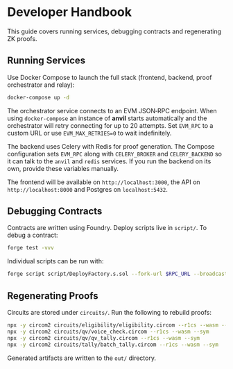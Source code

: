 # Developer Handbook

This guide covers running services, debugging contracts and regenerating ZK proofs.

## Running Services

Use Docker Compose to launch the full stack (frontend, backend,
proof orchestrator and relay):

```bash
docker-compose up -d
```

The orchestrator service connects to an EVM JSON‑RPC endpoint. When using
`docker-compose` an instance of **anvil** starts automatically and the
orchestrator will retry connecting for up to 20 attempts. Set `EVM_RPC` to a
custom URL or use `EVM_MAX_RETRIES=0` to wait indefinitely.

The backend uses Celery with Redis for proof generation. The Compose
configuration sets `EVM_RPC` along with `CELERY_BROKER` and
`CELERY_BACKEND` so it can talk to the `anvil` and `redis` services. If you
run the backend on its own, provide these variables manually.

The frontend will be available on `http://localhost:3000`, the API on
`http://localhost:8000` and Postgres on `localhost:5432`.

## Debugging Contracts

Contracts are written using Foundry. Deploy scripts live in `script/`.
To debug a contract:

```bash
forge test -vvv
```

Individual scripts can be run with:

```bash
forge script script/DeployFactory.s.sol --fork-url $RPC_URL --broadcast
```

## Regenerating Proofs

Circuits are stored under `circuits/`. Run the following to rebuild proofs:

```bash
npx -y circom2 circuits/eligibility/eligibility.circom --r1cs --wasm --sym
npx -y circom2 circuits/qv/voice_check.circom --r1cs --wasm --sym
npx -y circom2 circuits/qv/qv_tally.circom --r1cs --wasm --sym
npx -y circom2 circuits/tally/batch_tally.circom --r1cs --wasm --sym
```

Generated artifacts are written to the `out/` directory.
